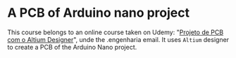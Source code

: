 # A PCB of Arduino nano project

This course belongs to an online course taken on Udemy: "[Projeto de PCB com o Altium Designer][1]", unde the .engenharia email. It uses `Altium` designer to create a PCB of the Arduino Nano project.

[1]: https://www.udemy.com/course/altiumdesigner/
